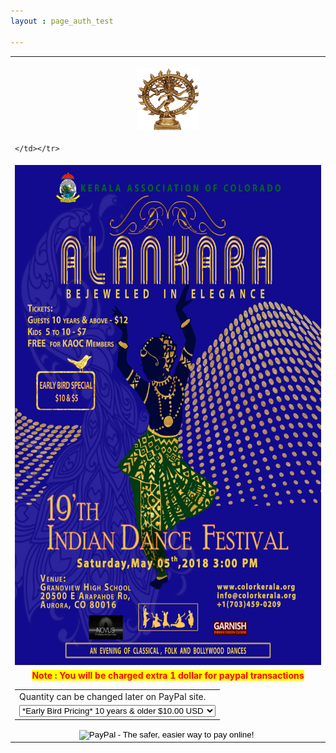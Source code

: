 ```yaml
---
layout : page_auth_test

---
```

<!--<style type="text/css">
body 
{
background-image:url("/img/idf2018/alankara_template.jpg");
height: 100%;
width: 100%;
position: absolute;
background-repeat:no-repeat;
background-position: center center;
background-attachment: fixed;
background-size: auto;
opacity: 1;
}
</style>
<!-- background-image:url("/img/idf2018/alankara_initial .jpg"); -->

<style type="text/css">
.floatButton {
        position:fixed;
        width:100%;
        top:40%;
        left:0;        
    }
</style>
<table align="center" style="border:0"> <tr style="border:0;background:transparent"><td align="center" style="border:0;background:transparent"><br/>
 <center><img src="/img/idf2018/nataraja.jpg" width="100" height="100" align="center"></center></td></tr>
	<tr style="border:0;background:transparent"><td style="border:0;background:transparent">
		
	</td></tr>
<tr style="border:0;background:transparent"><td align="center" style="border:0;background:transparent">
	<center><img src="/img/idf2018/alankara_initial .jpg" width="500" height="800"></center>
	</td></tr>
<tr style="border:0;background:transparent"><td align="center" style="border:0;background:transparent">
<font style="color:red;background-color:yellow"><strong>Note : You will be charged extra 1 dollar for paypal transactions</strong></font>
<form action="https://www.paypal.com/cgi-bin/webscr" method="post" target="_top">
<form action="https://www.paypal.com/cgi-bin/webscr" method="post" target="_top">
<input type="hidden" name="cmd" value="_s-xclick">
<input type="hidden" name="hosted_button_id" value="WUPUJRW5J6VDG">
<table>
<tr><td><input type="hidden" name="on0" value="Quantity can be changed later on PayPal site.">Quantity can be changed later on PayPal site.</td></tr><tr><td><select name="os0">
	<option value="*Early Bird Pricing* 10 years & older">*Early Bird Pricing* 10 years & older $10.00 USD</option>
	<option value="*Early Bird Pricing* Kids 5 to 10 years">*Early Bird Pricing* Kids 5 to 10 years $5.00 USD</option>
	<option value="10 years & older">10 years & older $12.00 USD</option>
	<option value="Kids 5 to 10 years">Kids 5 to 10 years $6.00 USD</option>
</select> </td></tr>
</table>
<input type="hidden" name="currency_code" value="USD">
<input type="image" src="https://www.paypalobjects.com/en_US/i/btn/btn_buynowCC_LG.gif" border="0" name="submit" alt="PayPal - The safer, easier way to pay online!">
<img alt="" border="0" src="https://www.paypalobjects.com/en_US/i/scr/pixel.gif" width="1" height="1">
</form>	</td></tr>
</table>
	
